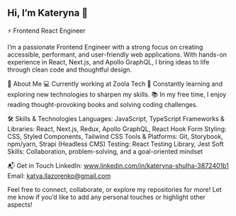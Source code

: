## Hi, I’m Kateryna 👋

⚡ Frontend React Engineer

I’m a passionate Frontend Engineer with a strong focus on creating accessible, performant, and user-friendly web applications. With hands-on experience in React, Next.js, and Apollo GraphQL, I bring ideas to life through clean code and thoughtful design.

🚀 About Me
💻 Currently working at Zoola Tech
🧠 Constantly learning and exploring new technologies to sharpen my skills.
📚 In my free time, I enjoy reading thought-provoking books and solving coding challenges.

🛠️ Skills & Technologies
Languages: JavaScript, TypeScript
Frameworks & Libraries: React, Next.js, Redux, Apollo GraphQL, React Hook Form
Styling: CSS, Styled Components, Tailwind CSS
Tools & Platforms: Git, Storybook, npm/yarn, Strapi (Headless CMS)
Testing: React Testing Library, Jest
Soft Skills: Collaboration, problem-solving, and a goal-oriented mindset

📬 Get in Touch
LinkedIn: www.linkedin.com/in/kateryna-shulha-3872401b1
Email: katya.llazorenko@gmail.com

Feel free to connect, collaborate, or explore my repositories for more!
Let me know if you’d like to add any personal touches or highlight other aspects!
